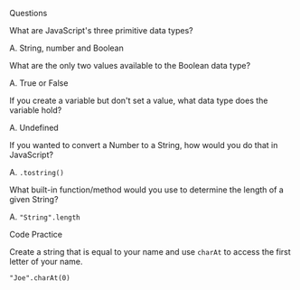 Questions

What are JavaScript's three primitive data types?

A. String, number and Boolean

What are the only two values available to the Boolean data type?

A. True or False

If you create a variable but don't set a value, what data type does the variable hold?

A. Undefined

If you wanted to convert a Number to a String, how would you do that in JavaScript?

A. `.tostring()`

What built-in function/method would you use to determine the length of a given String?

A. `"String".length`

Code Practice

Create a string that is equal to your name and use `charAt` to access the first letter of your name.

`"Joe".charAt(0)`
